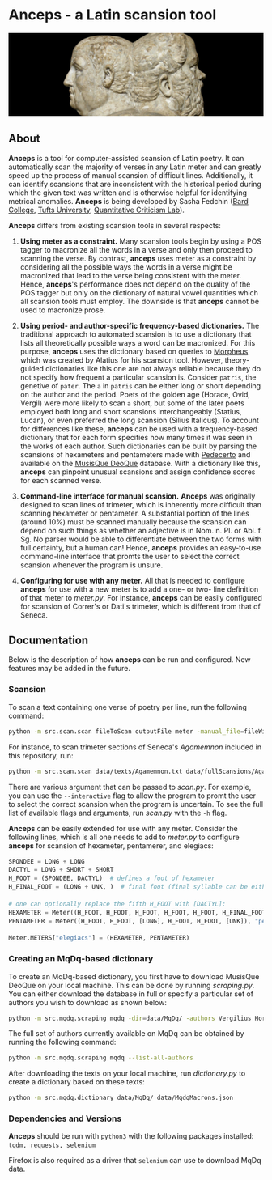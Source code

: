 # Anceps - a Latin scansion tool

![Anceps](SenecaSocrates.jpg)

## About

**Anceps** is a tool for computer-assisted scansion of Latin poetry. It can 
automatically scan the majority of verses in any Latin meter and can greatly 
speed up the process of manual scansion of difficult lines. Additionally, it
can identify scansions that are inconsistent with the historical period during 
which the given text was written and is otherwise helpful for identifying
metrical anomalies. **Anceps** is being developed by Sasha Fedchin ([Bard College](https://www.bard.edu/), 
[Tufts University](https://www.tufts.edu/), [Quantitative Criticism Lab](https://www.qcrit.org/)).

**Anceps** differs from existing scansion tools in several respects:

1) **Using meter as a constraint.** Many scansion tools begin by using a POS tagger to macronize 
all the words in a verse and only then proceed to scanning the verse. 
By contrast, **anceps** uses meter as a constraint by considering all the possible 
ways the words in a verse might be macronized that lead to the verse being 
consistent with the meter. Hence, **anceps**'s performance does not depend on the 
quality of the POS tagger but only on the dictionary of natural vowel quantities
which all scansion tools must employ. The downside is that **anceps** cannot be 
used to macronize prose.

2) **Using period- and author-specific frequency-based dictionaries.** The 
traditional approach to automated scansion is to use a dictionary that lists all
theoretically possible ways a word can be macronized. For this purpose, **anceps** 
uses the dictionary based on queries to [Morpheus](https://github.com/PerseusDL) which was created by Alatius 
for his scansion tool. However, theory-guided dictionaries like this one are not
always reliable because they do not specify how frequent a particular scansion
is. Consider `patris`, the genetive of `pater`. The `a` in `patris` can be
either long or short depending on the author and the period. Poets of the 
golden age (Horace, Ovid, Vergil) were more likely to scan `a` short, 
but some of the later poets employed both long and short scansions interchangeably 
(Statius, Lucan), or even preferred the long scansion (Silius Italicus). To
account for differences like these, **anceps** can be used with a frequency-based 
dictionary that for each form specifies how many times it was seen in the works
of each author. Such dictionaries can be built by parsing the scansions of
hexameters and pentameters made with [Pedecerto](http://www.pedecerto.eu/public/) and available on the [MusisQue DeoQue](http://mizar.unive.it/mqdq/public/)
database. With a dictionary like this, **anceps** can pinpoint unusual scansions
and assign confidence scores for each scanned verse.

3) **Command-line interface for manual scansion.** **Anceps** was originally designed
to scan lines of trimeter, which is inherently more difficult than scanning hexameter or
 pentameter. A substantial portion of the lines (around 10%) must be scanned manually
 because the scansion can depend on such things as whether an adjective is in 
 Nom. n. Pl. or Abl. f. Sg. No parser would be able to differentiate between the two 
 forms with full certainty, but a human can! Hence, **anceps** provides an easy-to-use
 command-line interface that promts the user to select the correct scansion 
 whenever the program is unsure.

4) **Configuring for use with any meter.** All that is needed to 
configure **anceps** for use with a new meter is to add a one- or two- line 
definition of that meter to *meter.py*. For instance, **anceps** can be easily 
configured for scansion of Correr's or Dati's trimeter, which is different from 
that of Seneca. 

## Documentation

Below is the description of how **anceps** can be run and configured. New features
may be added in the future.

### Scansion

To scan a text containing one verse of poetry per line, run the following command:

```bash
python -m src.scan.scan fileToScan outputFile meter -manual_file=fileWithManualScansions -dictionary=MqDqDictionary
```

For instance, to scan trimeter sections of Seneca's *Agamemnon* included in this 
repository, run:

```bash
python -m src.scan.scan data/texts/Agamemnon.txt data/fullScansions/Agamemnon.json trimeter -manual_file=data/manualScansions/Agamemnon.txt -dictionary=data/MqDqMacrons.txt
```

There are various argument that can be passed to *scan.py*. For example, you can
use the `--interactive` flag to allow the program to promt the user to select 
the correct scansion when the program is uncertain. To see the full list of 
available flags and arguments, run *scan.py* with the `-h` flag. 

**Anceps** can be easily extended for use with any meter. Consider the following
 lines, which is all one needs to add to *meter.py* to configure **anceps** for 
 scansion of hexameter, pentamerer, and elegiacs:
 
```python
SPONDEE = LONG + LONG
DACTYL = LONG + SHORT + SHORT
H_FOOT = (SPONDEE, DACTYL)  # defines a foot of hexameter
H_FINAL_FOOT = (LONG + UNK, )  # final foot (final syllable can be either long or short)

# one can optionally replace the fifth H_FOOT with [DACTYL]:
HEXAMETER = Meter((H_FOOT, H_FOOT, H_FOOT, H_FOOT, H_FOOT, H_FINAL_FOOT), "hexameter")
PENTAMETER = Meter((H_FOOT, H_FOOT, [LONG], H_FOOT, H_FOOT, [UNK]), "pentameter")

Meter.METERS["elegiacs"] = (HEXAMETER, PENTAMETER)
```

### Creating an MqDq-based dictionary

To create an MqDq-based dictionary, you first have to download MusisQue DeoQue
on your local machine. This can be done by running *scraping.py*. You can either
download the database in full or specify a particular set of authors you wish 
to download as shown below:

```bash
python -m src.mqdq.scraping mqdq -dir=data/MqDq/ -authors Vergilius Horatius
```

The full set of authors currently available on MqDq can be obtained by running 
the following command:

```bash
python -m src.mqdq.scraping mqdq --list-all-authors
```

After downloading the texts on your local machine, run *dictionary.py* to
create a dictionary based on these texts:

```bash
python -m src.mqdq.dictionary data/MqDq/ data/MqdqMacrons.json
```

### Dependencies and Versions

**Anceps** should be run with `python3` with the following packages installed: `tqdm, requests, selenium`

Firefox is also required as a driver that `selenium` can use to download MqDq data.







